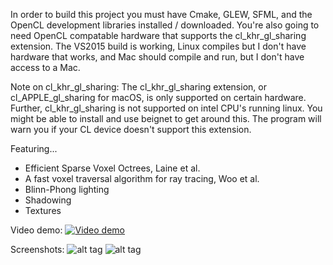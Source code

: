 
In order to build this project you must have Cmake, GLEW, SFML, and the OpenCL development libraries installed / downloaded. You're also going to need OpenCL compatable hardware that supports the cl_khr_gl_sharing extension. The VS2015 build is working, Linux compiles but I don't have hardware that works, and Mac should compile and run, but I don't have access to a Mac.

Note on cl_khr_gl_sharing: The cl_khr_gl_sharing extension, or cl_APPLE_gl_sharing for macOS, is only supported on certain hardware. Further, cl_khr_gl_sharing is not supported on intel CPU's running linux. You might be able to install and use beignet to get around this. The program will warn you if your CL device doesn't support this extension.

Featuring...

* Efficient Sparse Voxel Octrees, Laine et al.
* A fast voxel traversal algorithm for ray tracing, Woo et al.
* Blinn-Phong lighting
* Shadowing
* Textures

Video demo:
[![Video demo](http://img.youtube.com/vi/DHcg2ZKend0/0.jpg)](http://www.youtube.com/watch?v=DHcg2ZKend0)

Screenshots:
![alt tag](https://github.com/MitchellHansen/voxel-raycaster/blob/master/assets/screenshot1.png)
![alt tag](https://github.com/MitchellHansen/voxel-raycaster/blob/master/assets/screenshot.PNG)
